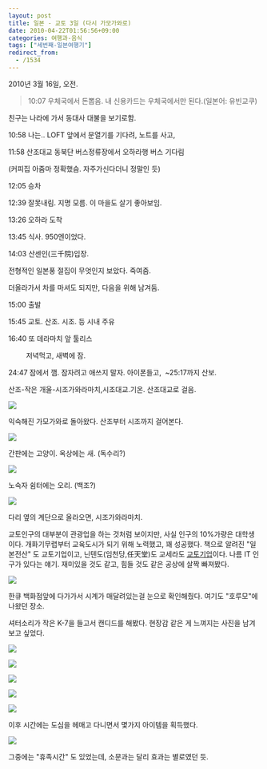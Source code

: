 ```yaml
---
layout: post
title: 일본 - 교토 3일 (다시 가모가와로)
date: 2010-04-22T01:56:56+09:00
categories: 여행과-음식
tags: ["세번째-일본여행기"]
redirect_from:
  - /1534
---
```


2010년 3월 16일, 오전.

> 10:07 우체국에서 돈뽑음. 내 신용카드는 우체국에서만 된다.(일본어: 유빈교쿠)

친구는 나라에 가서 동대사 대불을 보기로함.

10:58 나는.. LOFT 앞에서 문열기를 기다려, 노트를 사고,

11:58 산조대교 동북단 버스정류장에서 오하라행 버스 기다림

(커피집 아줌마 정확했슴. 자주가신다더니 정말인 듯)

12:05 승차

12:39 잘못내림. 지명 모름. 이 마을도 살기 좋아보임.

13:26 오하라 도착

13:45 식사. 950엔이었다.

14:03 산센인(三千院)입장.

전형적인 일본풍 절집이 무엇인지 보았다. 죽여줌.

더올라가서 차를 마셔도 되지만, 다음을 위해 남겨둠.<br />

15:00 출발

15:45 교토. 산조. 시조. 등 시내 주유

16:40 또 데라마치 앞 툴리스

         저녁먹고, 새벽에 잠.

24:47 잠에서 깸. 잠자려고 애쓰지 말자. 아이폰들고,  ~25:17까지 산보.

산조-작은 개울-시조가와라마치,시조대교.기온. 산조대교로 걸음.

![ ](/assets/media/uploads_1_cfile5.uf.1567001D4BBA21E00127EA.jpg)

익숙해진 가모가와로 돌아왔다. 산조부터 시조까지 걸어본다.

![ ](/assets/media/uploads_1_cfile2.uf.190594104BCF1C0170A43F.jpg)

간판에는 고양이. 옥상에는 새. (독수리?)

![ ](/assets/media/uploads_1_cfile7.uf.166B4F1E4BBA220E03BBA6.jpg)

노숙자 쉼터에는 오리. (백조?)

![ ](/assets/media/uploads_1_cfile24.uf.1914F11B4BBA223E17B3B3.jpg)

다리 옆의 계단으로 올라오면, 시조가와라마치.

교토인구의 대부분이 관광업을 하는 것처럼 보이지만, 사실 인구의 10%가량은 대학생이다. 개화기무렵부터 교육도시가 되기 위해 노력했고, 꽤 성공했다. 책으로 알려진 "일본전산" 도 교토기업이고, 닌텐도(임천당,任天堂)도 교세라도 <a href="http://blog.joins.com/media/folderlistslide.asp?uid=betweenthelines&amp;folder=5&amp;list_id=11171663" target="_blank" rel="noopener">교토기업</a>이다. 나름 IT 인구가 있다는 얘기. 재미있을 것도 같고, 힘들 것도 같은 공상에 살짝 빠져봤다.

![ ](/assets/media/uploads_1_cfile23.uf.186CDE224BBA24E203BCEF.jpg)

한큐 백화점앞에 다가가서 시계가 매달려있는걸 눈으로 확인해줬다. 여기도 "호루모"에 나왔던 장소.

셔터소리가 작은 K-7을 들고서 캔디드를 해봤다. 현장감 같은 게 느껴지는 사진을 남겨보고 싶었다.

![ ](/assets/media/uploads_1_cfile27.uf.166CDE224BBA24E10275E7.jpg)

![ ](/assets/media/uploads_1_cfile5.uf.196CDE224BBA24E204849D.jpg)

 

![ ](/assets/media/uploads_1_cfile29.uf.116CDE224BBA24E305E289.jpg)

 

 

![ ](/assets/media/uploads_1_cfile29.uf.166CDE224BBA24E508E51E.jpg)

 

![ ](/assets/media/uploads_1_cfile10.uf.176CDE224BBA24E5099925.jpg)

이후 시간에는 도심을 헤매고 다니면서 몇가지 아이템을 획득했다.

![ ](/assets/media/uploads_1_cfile3.uf.1634561A4BBA22A607E40C.jpg)

그중에는 "휴족시간" 도 있었는데, 소문과는 달리 효과는 별로였던 듯.

 
